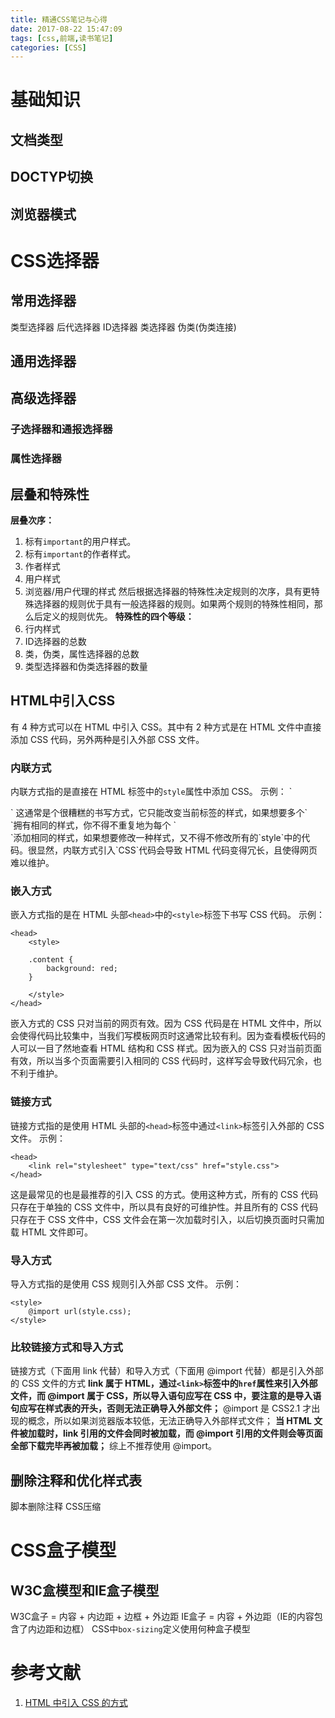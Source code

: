 ```yaml
---
title: 精通CSS笔记与心得
date: 2017-08-22 15:47:09
tags: [css,前端,读书笔记]
categories: [CSS]
---
```


# 基础知识
## 文档类型
## DOCTYP切换
## 浏览器模式
<!-- more -->
# CSS选择器
## 常用选择器
类型选择器
后代选择器
ID选择器
类选择器
伪类(伪类连接)
## 通用选择器
## 高级选择器
### 子选择器和通报选择器
### 属性选择器

## 层叠和特殊性
**层叠次序：**
1. 标有`important`的用户样式。
2. 标有`important`的作者样式。
3. 作者样式
4. 用户样式
5. 浏览器/用户代理的样式
然后根据选择器的特殊性决定规则的次序，具有更特殊选择器的规则优于具有一般选择器的规则。如果两个规则的特殊性相同，那么后定义的规则优先。
**特殊性的四个等级：**
1. 行内样式
2. ID选择器的总数
3. 类，伪类，属性选择器的总数
4. 类型选择器和伪类选择器的数量

## HTML中引入CSS
有 4 种方式可以在 HTML 中引入 CSS。其中有 2 种方式是在 HTML 文件中直接添加 CSS 代码，另外两种是引入外部 CSS 文件。
### 内联方式
内联方式指的是直接在 HTML 标签中的`style`属性中添加 CSS。
示例：
`
<div style="background: red"></div>
`
这通常是个很糟糕的书写方式，它只能改变当前标签的样式，如果想要多个`<div>`拥有相同的样式，你不得不重复地为每个 `<div>`添加相同的样式，如果想要修改一种样式，又不得不修改所有的`style`中的代码。很显然，内联方式引入`CSS`代码会导致 HTML 代码变得冗长，且使得网页难以维护。

### 嵌入方式
嵌入方式指的是在 HTML 头部`<head>`中的`<style>`标签下书写 CSS 代码。
示例：
```
<head>
    <style>

    .content {
        background: red;
    }

    </style>
</head>
```
嵌入方式的 CSS 只对当前的网页有效。因为 CSS 代码是在 HTML 文件中，所以会使得代码比较集中，当我们写模板网页时这通常比较有利。因为查看模板代码的人可以一目了然地查看 HTML 结构和 CSS 样式。因为嵌入的 CSS 只对当前页面有效，所以当多个页面需要引入相同的 CSS 代码时，这样写会导致代码冗余，也不利于维护。

### 链接方式
链接方式指的是使用 HTML 头部的`<head>`标签中通过`<link>`标签引入外部的 CSS 文件。
示例：
```
<head>
    <link rel="stylesheet" type="text/css" href="style.css">
</head>
```
这是最常见的也是最推荐的引入 CSS 的方式。使用这种方式，所有的 CSS 代码只存在于单独的 CSS 文件中，所以具有良好的可维护性。并且所有的 CSS 代码只存在于 CSS 文件中，CSS 文件会在第一次加载时引入，以后切换页面时只需加载 HTML 文件即可。

### 导入方式
导入方式指的是使用 CSS 规则引入外部 CSS 文件。
示例：
```
<style>
    @import url(style.css);
</style>
```
### 比较链接方式和导入方式
链接方式（下面用 link 代替）和导入方式（下面用 @import 代替）都是引入外部的 CSS 文件的方式
**link 属于 HTML，通过`<link>`标签中的`href`属性来引入外部文件，而 @import 属于 CSS，所以导入语句应写在 CSS 中，要注意的是导入语句应写在样式表的开头，否则无法正确导入外部文件；**
@import 是 CSS2.1 才出现的概念，所以如果浏览器版本较低，无法正确导入外部样式文件；
**当 HTML 文件被加载时，link 引用的文件会同时被加载，而 @import 引用的文件则会等页面全部下载完毕再被加载；**
综上不推荐使用 @import。

## 删除注释和优化样式表
脚本删除注释
CSS压缩

# CSS盒子模型
## W3C盒模型和IE盒子模型
W3C盒子 = 内容 + 内边距 + 边框 + 外边距
IE盒子 = 内容 + 外边距（IE的内容包含了内边距和边框）
CSS中`box-sizing`定义使用何种盒子模型



# 参考文献
1. [HTML 中引入 CSS 的方式](https://segmentfault.com/a/1190000003866058)
